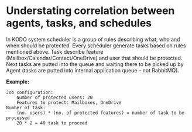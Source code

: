 # Understating correlation between agents, tasks, and schedules

In KODO system scheduler is a group of rules describing what, who and when should be protected. Every scheduler generate tasks based on rules mentioned above. Task describe feature \(Mailbox/Calendar/Contact/OneDrive\) and user that should be protected. Next tasks are putted into the queue and waiting there to be picked up by Agent \(tasks are putted into internal application queue – not RabbitMQ\).

**Example:**

```text
Job configuration:
    Number of protected users: 20
    Features to protect: Mailboxes, OneDrive 
Number of task:
    (no. users) * (no. of protected features) = number of task to be processed 
    20 * 2 = 40 task to proceed
```

